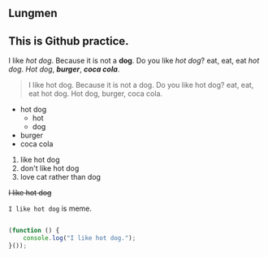 ## Lungmen

This is Github practice.
---

I like *hot dog*. Because it is not a **dog**. Do you like *hot dog*?
eat, eat, eat *hot dog*. *Hot dog*, ***burger***, ***coca cola***.

> I like hot dog. Because it is not a dog. Do you like hot dog?
> eat, eat, eat hot dog. Hot dog, burger, coca cola.

- hot dog
    - hot
    - dog
- burger
- coca cola

1. like hot dog
2. don't like hot dog
3. love cat rather than dog

~~I like hot dog~~

`I like hot dog` is meme.

```js:hotdog.js

(function () {
    console.log("I like hot dog.");
}());

```
